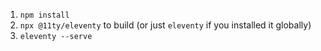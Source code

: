 1. `npm install`
2. `npx @11ty/eleventy` to build (or just `eleventy` if you installed it globally)
3. `eleventy --serve`
